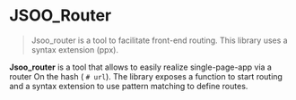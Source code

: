 # JSOO_Router

> Jsoo_router is a tool to facilitate front-end routing. 
> This library uses a syntax extension (ppx).

**Jsoo_router** is a tool that allows to easily realize single-page-app via a router
On the hash ( `# url`). The library exposes a function to start routing and a syntax 
extension to use pattern matching to define routes.


